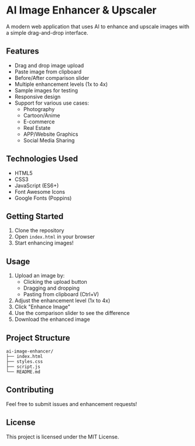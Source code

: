 # AI Image Enhancer & Upscaler

A modern web application that uses AI to enhance and upscale images with a simple drag-and-drop interface.

## Features

- Drag and drop image upload
- Paste image from clipboard
- Before/After comparison slider
- Multiple enhancement levels (1x to 4x)
- Sample images for testing
- Responsive design
- Support for various use cases:
  - Photography
  - Cartoon/Anime
  - E-commerce
  - Real Estate
  - APP/Website Graphics
  - Social Media Sharing

## Technologies Used

- HTML5
- CSS3
- JavaScript (ES6+)
- Font Awesome Icons
- Google Fonts (Poppins)

## Getting Started

1. Clone the repository
2. Open `index.html` in your browser
3. Start enhancing images!

## Usage

1. Upload an image by:
   - Clicking the upload button
   - Dragging and dropping
   - Pasting from clipboard (Ctrl+V)
2. Adjust the enhancement level (1x to 4x)
3. Click "Enhance Image"
4. Use the comparison slider to see the difference
5. Download the enhanced image

## Project Structure

```
ai-image-enhancer/
├── index.html
├── styles.css
├── script.js
└── README.md
```

## Contributing

Feel free to submit issues and enhancement requests!

## License

This project is licensed under the MIT License. 